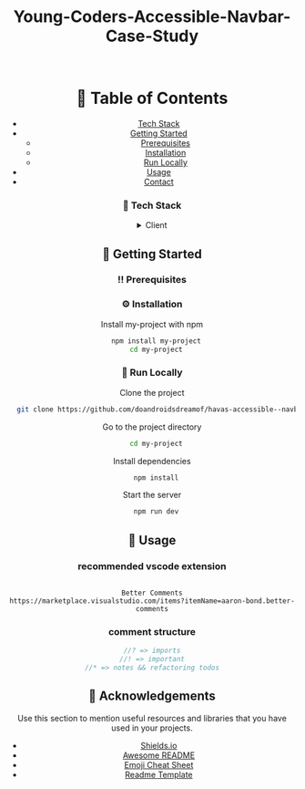 <div align="center">

  <h1>Young-Coders-Accessible-Navbar-Case-Study</h1>

<br />

<!-- Table of Contents -->

# :notebook_with_decorative_cover: Table of Contents

  - [Tech Stack](#space_invader-tech-stack)
- [Getting Started](#toolbox-getting-started)
  - [Prerequisites](#bangbang-prerequisites)
  - [Installation](#gear-installation)
  - [Run Locally](#running-run-locally)
- [Usage](#eyes-usage)
- [Contact](#handshake-contact)





<!-- TechStack -->

### :space_invader: Tech Stack

<details>
  <summary>Client</summary>
  <ul>
    <li><a href="https://www.typescriptlang.org/">Typescript</a></li>
    <li><a href="https://reactjs.org/">React.js</a></li>
    <li><a href="https://tailwindcss.com/">TailwindCSS</a></li>
  </ul>
</details>




<!-- Getting Started -->

## :toolbox: Getting Started

<!-- Prerequisites -->

### :bangbang: Prerequisites

<!-- Installation -->

### :gear: Installation

Install my-project with npm

```bash
  npm install my-project
  cd my-project
```

<!-- Run Locally -->

### :running: Run Locally

Clone the project

```bash
  git clone https://github.com/doandroidsdreamof/havas-accessible--navbar-case-study.git
```

Go to the project directory

```bash
  cd my-project
```

Install dependencies

```bash
  npm install
```

Start the server

```bash
  npm run dev
```



<!-- Usage -->

## :eyes: Usage

### recommended vscode extension

```

Better Comments
https://marketplace.visualstudio.com/items?itemName=aaron-bond.better-comments

```

### comment structure

```javascript
//? => imports
//! => important
//* => notes && refactoring todos
```


<!-- Contact -->

<!-- Acknowledgments -->

## :gem: Acknowledgements

Use this section to mention useful resources and libraries that you have used in your projects.

- [Shields.io](https://shields.io/)
- [Awesome README](https://github.com/matiassingers/awesome-readme)
- [Emoji Cheat Sheet](https://github.com/ikatyang/emoji-cheat-sheet/blob/master/README.md#travel--places)
- [Readme Template](https://github.com/othneildrew/Best-README-Template)
